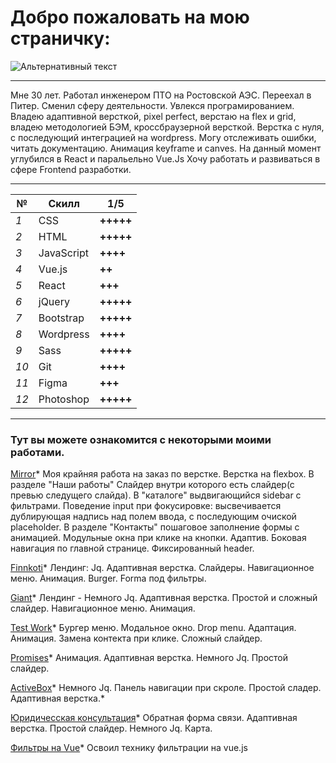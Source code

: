 # Добро пожаловать на мою страничку:
![Альтернативный текст](https://sun9-15.userapi.com/zmo0OyjmhC7kbn_WJHpLOBNhMH3vlEblGao62g/Kw1SHLteaG8.jpg)

----------------------

Мне 30 лет. Работал инженером ПТО на Ростовской АЭС. Переехал в Питер.
Сменил сферу деятельности. Увлекся програмированием.
Владею адаптивной версткой, pixel perfect, верстаю на flex и grid, владею методологией БЭМ, кроссбраузерной версткой.
Верстка с нуля, с последующий интеграцией на wordpress. Могу отслеживать ошибки, читать документацию. Анимация keyframe и canves.
На данный момент углубился в React и паральельно Vue.Js
Хочу работать и развиваться в сфере Frontend разработки.

----------------------

№ | Скилл | 1/5
--- | --- | ---
*1* | CSS | **+++++**
*2* | HTML | **+++++**
*3* | JavaScript | **++++**
*4* | Vue.js | **++**
*5* | React | **+++**
*6* | jQuery | **+++++**
*7* | Bootstrap | **+++++**
*8* | Wordpress | **++++**
*9* | Sass | **+++++**
*10* | Git | **++++**
*11* | Figma | **+++**
*12* | Photoshop | **+++++**

----------------------

### Тут вы можете ознакомится с некоторыми моими работами.

[Mirror](https://lunyak.github.io/Mirror/ "8")*
Моя крайняя работа на заказ по верстке.
Верстка на flexbox.
В  разделе "Наши работы" Слайдер внутри которого есть слайдер(с превью следущего слайда).
В "каталоге" выдвигающийся sidebar с фильтрами.
Поведение input при фокусировке: высвечивается дублирующая надпись над полем ввода,
с последующим очиской placeholder.
В разделе "Контакты" пошаговое заполнение формы с анимацией.
Модульные окна при клике на кнопки. Адаптив.
Боковая навигация по главной странице.
Фиксированный header.


[Finnkoti](https://lunyak.github.io/Finnkoti/ "6")*
Лендинг: Jq. Адаптивная верстка. Слайдеры.
Навигационное меню. Анимация. Burger. Forma под фильтры.

[Giant](https://lunyak.github.io/Giant "1")*
Лендинг - Немного Jq. Адаптивная верстка. Простой и сложный слайдер.
Навигационное меню. Анимация.

[Test Work](https://lunyak.github.io/Test_work/ "2")*
Бургер меню. Модальное окно. Drop menu. Адаптация.
Анимация. Замена контекта при клике. Сложный слайдер.

[Promises](https://lunyak.github.io/Love "3")*
Анимация. Адаптивная верстка. Немного Jq. Простой слайдер.

[ActiveBox](https://lunyak.github.io/ActiveBox "4")*
Немного Jq. Панель навигации при скроле. Простой сладер.
Адаптивная верстка.*

[Юридичесская консультация](https://lunyak.github.io/lawyers "5")*
Обратная форма связи. Адаптивная верстка. Простой слайдер.
Немного Jq. Карта.

[Фильтры на Vue](https://lunyak.github.io/WorklVue/ "6")*
Освоил технику фильтрации на vue.js





